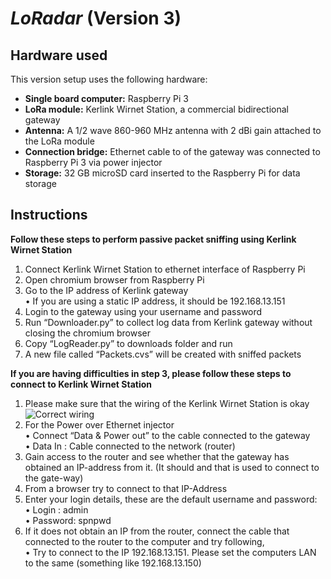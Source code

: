 # _LoRadar_ (Version 3)

## Hardware used
This version setup uses the following hardware:
- **Single board computer:** Raspberry Pi 3
- **LoRa module:** Kerlink Wirnet Station, a commercial bidirectional gateway
- **Antenna:** A 1/2 wave 860-960 MHz antenna with 2 dBi gain attached to the LoRa module
- **Connection bridge:** Ethernet cable to of the gateway was connected to Raspberry Pi 3 via power injector
- **Storage:** 32 GB microSD card inserted to the Raspberry Pi for data storage

## Instructions
**Follow these steps to perform passive packet sniffing using Kerlink Wirnet Station**

1) Connect Kerlink Wirnet Station to ethernet interface of Raspberry Pi
2) Open chromium browser from Raspberry Pi
3) Go to the IP address of Kerlink gateway  
	• If you are using a static IP address, it should be 192.168.13.151
4) Login to the gateway using your username and password
5) Run “Downloader.py” to collect log data from Kerlink gateway without closing the chromium browser
6) Copy “LogReader.py” to downloads folder and run
7) A new file called “Packets.cvs” will be created with sniffed packets

**If you are having difficulties in step 3, please follow these steps to connect to Kerlink Wirnet Station**

1) Please make sure that the wiring of the  Kerlink Wirnet Station is okay  
![Correct wiring](https://drive.google.com/uc?export=view&id=1N7IykG61Pg5LXPOWJy6CH8Crh6R4sSuM)
2) For the Power over Ethernet injector  
	• Connect “Data & Power out”   to the cable connected to the gateway  
	• Data In : Cable connected to the network (router)
3) Gain access to the router and see whether that the gateway has obtained an IP-address from it. (It should and that is used to connect to the gate-way)
4) From a browser try to connect to that IP-Address
5) Enter your login details, these are the default username and password:   
	• Login : admin  
	• Password: spnpwd
6) If it does not obtain an IP from the router, connect the cable that connected to the router to the computer and try following,  
	• Try to connect to the IP 192.168.13.151. Please set the computers LAN to the same (something like 192.168.13.150)
